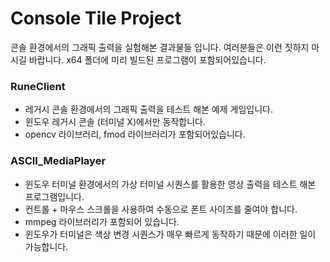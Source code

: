 # Console Tile Project
콘솔 환경에서의 그래픽 출력을 실험해본 결과물들 입니다.
여러분들은 이런 짓하지 마시길 바랍니다.
x64 폴더에 미리 빌드된 프로그램이 포함되어있습니다.

### RuneClient
* 레거시 콘솔 환경에서의 그래픽 출력을 테스트 해본 예제 게임입니다.
* 윈도우 레거시 콘솔 (터미널 X)에서만 동작합니다.
* opencv 라이브러리, fmod 라이브러리가 포함되어있습니다.
### ASCII_MediaPlayer
* 윈도우 터미널 환경에서의 가상 터미널 시퀀스를 활용한 영상 출력을 테스트 해본 프로그램입니다.
* 컨트롤 + 마우스 스크롤을 사용하여 수동으로 폰트 사이즈를 줄여야 합니다.
* mmpeg 라이브러리가 포함되어 있습니다.
* 윈도우가 터미널은 색상 변경 시퀀스가 매우 빠르게 동작하기 때문에 이러한 일이 가능합니다.